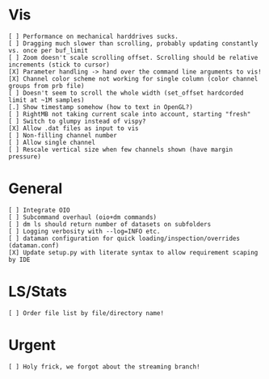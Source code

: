 # Vis 
    [ ] Performance on mechanical harddrives sucks. 
    [ ] Dragging much slower than scrolling, probably updating constantly vs. once per buf_limit
    [ ] Zoom doesn't scale scrolling offset. Scrolling should be relative increments (stick to cursor)
    [X] Parameter handling -> hand over the command line arguments to vis!
    [X] Channel color scheme not working for single column (color channel groups from prb file)
    [ ] Doesn't seem to scroll the whole width (set_offset hardcorded limit at ~1M samples)
    [.] Show timestamp somehow (how to text in OpenGL?)
    [ ] RightMB not taking current scale into account, starting "fresh"
    [ ] Switch to glumpy instead of vispy?
    [X] Allow .dat files as input to vis
    [ ] Non-filling channel number
    [ ] Allow single channel
    [ ] Rescale vertical size when few channels shown (have margin pressure)
    
# General
    [ ] Integrate OIO
    [ ] Subcommand overhaul (oio+dm commands)
    [ ] dm ls should return number of datasets on subfolders
    [ ] Logging verbosity with --log=INFO etc.
    [ ] dataman configuration for quick loading/inspection/overrides (dataman.conf)
    [X] Update setup.py with literate syntax to allow requirement scaping by IDE

# LS/Stats
    [ ] Order file list by file/directory name!
    
# Urgent
    [ ] Holy frick, we forgot about the streaming branch!
    